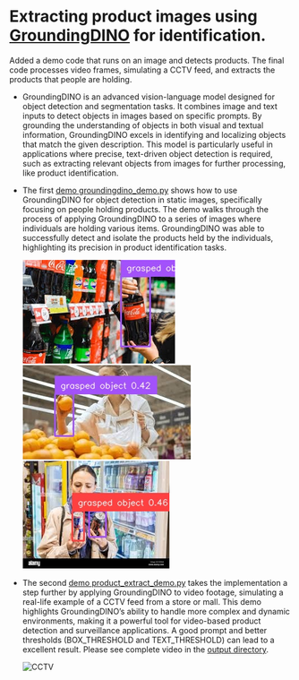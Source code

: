 # Extracting product images using [GroundingDINO](https://github.com/IDEA-Research/GroundingDINO.git) for identification.

Added a demo code that runs on an image and detects products. The final code processes video frames, simulating a CCTV feed, and extracts the products that people are holding.

- GroundingDINO is an advanced vision-language model designed for object detection and segmentation tasks. It combines image and text inputs to detect objects in images based on specific prompts. By grounding the understanding of objects in both visual and textual information, GroundingDINO excels in identifying and localizing objects that match the given description. This model is particularly useful in applications where precise, text-driven object detection is required, such as extracting relevant objects from images for further processing, like product identification.

- The first [demo groundingdino_demo.py](groundingdino_demo.py) shows how to use GroundingDINO for object detection in static images, specifically focusing on people holding products. The demo walks through the process of applying GroundingDINO to a series of images where individuals are holding various items. GroundingDINO was able to successfully detect and isolate the products held by the individuals, highlighting its precision in product identification tasks.

  ![cocacola3](asset/outputs/cocacola3.jpg)  ![orange3](asset/outputs/orange3.jpg)  ![redbull2](asset/outputs/redbull2.jpg)

- The second [demo product_extract_demo.py](product_extract_demo.py) takes the implementation a step further by applying GroundingDINO to video footage, simulating a real-life example of a CCTV feed from a store or mall. This demo highlights GroundingDINO’s ability to handle more complex and dynamic environments, making it a powerful tool for video-based product detection and surveillance applications. A good prompt and better thresholds (BOX_THRESHOLD and TEXT_THRESHOLD) can lead to a excellent result. Please see complete video in the [output directory](asset/outputs).

  ![CCTV](asset/outputs/HD%20CCTV%20Camera%20video%203MP%204MP%20iProx%20CCTV%20HDCCTVCameras.net%20retail%20store.gif)